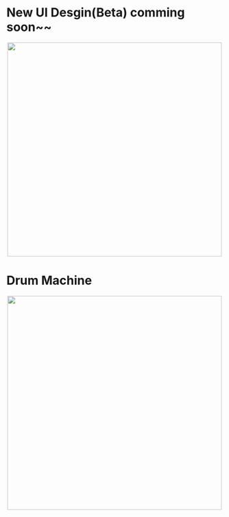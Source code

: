 
# New UI Desgin(Beta) comming soon~~
<p align = center>
 <img height = 500, src = "http://i.imgur.com/hVRw3rM.png">
</p>

# Drum Machine

<p align = center>
 <img height = 500, src = "http://i.imgur.com/E0VuLFu.png">
</p>
